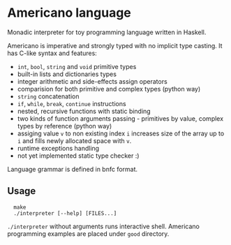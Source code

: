 # Americano language
Monadic interpreter for toy programming language written in Haskell.

Americano is imperative and strongly typed with no implicit type casting. It has C-like syntax and features:
- `int`, `bool`, `string` and `void` primitive types
- built-in lists and dictionaries types
- integer arithmetic and side-effects assign operators
- comparision for both primitive and complex types (python way)
- `string` concatenation
- `if`, `while`, `break`, `continue` instructions
- nested, recursive functions with static binding
- two kinds of function arguments passing - primitives by value, complex types by reference (python way)
- assiging value `v` to non existing index `i` increases size of the array up to `i` and fills newly allocated space with `v`. 
- runtime exceptions handling
- not yet implemented static type checker :)

Language grammar is defined in bnfc format.

## Usage
```
  make
  ./interpreter [--help] [FILES...]
```
`./interpreter` without arguments runs interactive shell.
Americano programming examples are placed under `good` directory.

